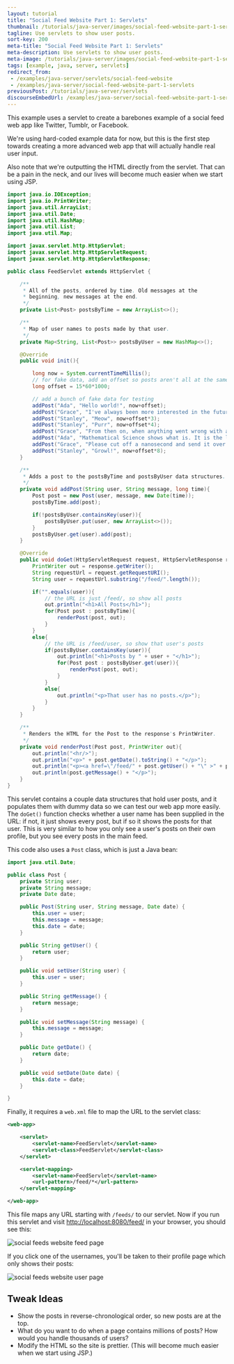 ```yaml
---
layout: tutorial
title: "Social Feed Website Part 1: Servlets"
thumbnail: /tutorials/java-server/images/social-feed-website-part-1-servlets-3.png
tagline: Use servlets to show user posts.
sort-key: 200
meta-title: "Social Feed Website Part 1: Servlets"
meta-description: Use servlets to show user posts.
meta-image: /tutorials/java-server/images/social-feed-website-part-1-servlets-4.png
tags: [example, java, server, servlets]
redirect_from:
 - /examples/java-server/servlets/social-feed-website
 - /examples/java-server/social-feed-website-part-1-servlets
previousPost: /tutorials/java-server/servlets
discourseEmbedUrl: /examples/java-server/social-feed-website-part-1-servlets
---
```


This example uses a servlet to create a barebones example of a social feed web app like Twitter, Tumblr, or Facebook.

We're using hard-coded example data for now, but this is the first step towards creating a more advanced web app that will actually handle real user input.

Also note that we're outputting the HTML directly from the servlet. That can be a pain in the neck, and our lives will become much easier when we start using JSP.

```java
import java.io.IOException;
import java.io.PrintWriter;
import java.util.ArrayList;
import java.util.Date;
import java.util.HashMap;
import java.util.List;
import java.util.Map;

import javax.servlet.http.HttpServlet;
import javax.servlet.http.HttpServletRequest;
import javax.servlet.http.HttpServletResponse;

public class FeedServlet extends HttpServlet {

	/**
	 * All of the posts, ordered by time. Old messages at the
	 * beginning, new messages at the end.
	 */
	private List<Post> postsByTime = new ArrayList<>();

	/**
	 * Map of user names to posts made by that user.
	 */
	private Map<String, List<Post>> postsByUser = new HashMap<>();

	@Override
	public void init(){

		long now = System.currentTimeMillis();
		// for fake data, add an offset so posts aren't all at the same time
		long offset = 15*60*1000;

		// add a bunch of fake data for testing
		addPost("Ada", "Hello world!", now+offset);
		addPost("Grace", "I've always been more interested in the future than in the past.", now+offset*2);
		addPost("Stanley", "Meow", now+offset*3);
		addPost("Stanley", "Purr", now+offset*4);
		addPost("Grace", "From then on, when anything went wrong with a computer, we said it had bugs in it.", now+offset*5);
		addPost("Ada", "Mathematical Science shows what is. It is the language of the unseen relations between things.", now+offset*6);
		addPost("Grace", "Please cut off a nanosecond and send it over to me.", now+offset*7);
		addPost("Stanley", "Growl!", now+offset*8);
	}

	/**
	 * Adds a post to the postsByTime and postsByUser data structures.
	 */
	private void addPost(String user, String message, long time){
		Post post = new Post(user, message, new Date(time));
		postsByTime.add(post);

		if(!postsByUser.containsKey(user)){
			postsByUser.put(user, new ArrayList<>());
		}
		postsByUser.get(user).add(post);
	}

	@Override
	public void doGet(HttpServletRequest request, HttpServletResponse response) throws IOException {
		PrintWriter out = response.getWriter();
		String requestUrl = request.getRequestURI();
		String user = requestUrl.substring("/feed/".length());

		if("".equals(user)){
			// the URL is just /feed/, so show all posts
			out.println("<h1>All Posts</h1>");
			for(Post post : postsByTime){
				renderPost(post, out);
			}
		}
		else{
			// the URL is /feed/user, so show that user's posts
			if(postsByUser.containsKey(user)){
				out.println("<h1>Posts by " + user + "</h1>");
				for(Post post : postsByUser.get(user)){
					renderPost(post, out);
				}
			}
			else{
				out.println("<p>That user has no posts.</p>");
			}
		}
	}

	/**
	 * Renders the HTML for the Post to the response's PrintWriter.
	 */
	private void renderPost(Post post, PrintWriter out){
		out.println("<hr/>");
		out.println("<p>" + post.getDate().toString() + "</p>");
		out.println("<p><a href=\"/feed/" + post.getUser() + "\" >" + post.getUser() + "</a>: ");
		out.println(post.getMessage() + "</p>");
	}
}
```

This servlet contains a couple data structures that hold user posts, and it populates them with dummy data so we can test our web app more easily. The `doGet()` function checks whether a user name has been supplied in the URL: if not, it just shows every post, but if so it shows the posts for that user. This is very similar to how you only see a user's posts on their own profile, but you see every posts in the main feed.

This code also uses a `Post` class, which is just a Java bean:

```java
import java.util.Date;

public class Post {
	private String user;
	private String message;
	private Date date;

	public Post(String user, String message, Date date) {
		this.user = user;
		this.message = message;
		this.date = date;
	}

	public String getUser() {
		return user;
	}

	public void setUser(String user) {
		this.user = user;
	}

	public String getMessage() {
		return message;
	}

	public void setMessage(String message) {
		this.message = message;
	}

	public Date getDate() {
		return date;
	}

	public void setDate(Date date) {
		this.date = date;
	}

}
```

Finally, it requires a `web.xml` file to map the URL to the servlet class:

```xml
<web-app>

	<servlet>
		<servlet-name>FeedServlet</servlet-name>
		<servlet-class>FeedServlet</servlet-class>
	</servlet>

	<servlet-mapping>
		<servlet-name>FeedServlet</servlet-name>
		<url-pattern>/feed/*</url-pattern>
	</servlet-mapping>

</web-app>
```

This file maps any URL starting with `/feeds/` to our servlet. Now if you run this servlet and visit [http://localhost:8080/feed/](http://localhost:8080/feed/) in your browser, you should see this:

![social feeds website feed page](/tutorials/java-server/images/social-feed-website-part-1-servlets-1.png)

If you click one of the usernames, you'll be taken to their profile page which only shows their posts:

![social feeds website user page](/tutorials/java-server/images/social-feed-website-part-1-servlets-2.png)

## Tweak Ideas

- Show the posts in reverse-chronological order, so new posts are at the top.
- What do you want to do when a page contains millions of posts? How would you handle thousands of users?
- Modify the HTML so the site is prettier. (This will become much easier when we start using JSP.)
